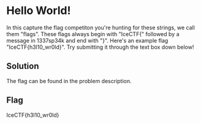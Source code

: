 # Hello World!

In this capture the flag competiton you're hunting for these strings, we call them "flags". These flags always begin with "IceCTF{" followed by a message in 1337sp34k and end with "}". Here's an example flag "IceCTF{h3l10_wr0ld}". Try submitting it through the text box down below!

## Solution

The flag can be found in the problem description. 

## Flag

IceCTF{h3l10_wr0ld}
